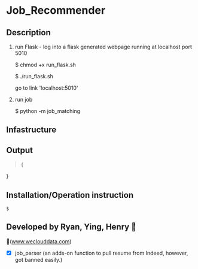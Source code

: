# Job_Recommender

## Description

1. run Flask - log into a flask generated webpage running at localhost port 5010

    $ chmod +x run_flask.sh
    
    $ ./run_flask.sh
    
    go to link 'localhost:5010'

2. run job
    
    $ python -m job_matching

## Infastructure

    
## Output
    
> {
    
}

## Installation/Operation instruction

    $ 

## Developed by Ryan, Ying, Henry :koala: 

:link:(www.weclouddata.com)

- [x] job_parser (an adds-on function to pull resume from Indeed, however, got banned easily.)
